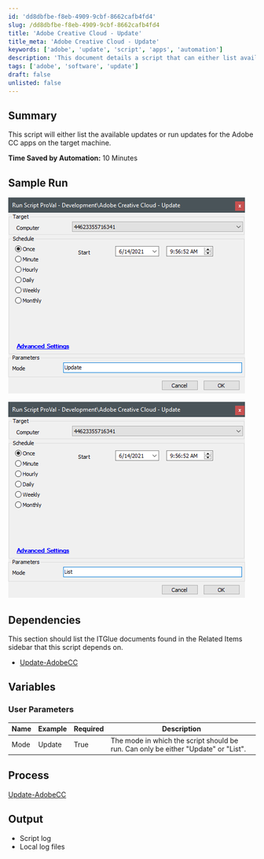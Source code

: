 ```yaml
---
id: 'dd8dbfbe-f8eb-4909-9cbf-8662cafb4fd4'
slug: /dd8dbfbe-f8eb-4909-9cbf-8662cafb4fd4
title: 'Adobe Creative Cloud - Update'
title_meta: 'Adobe Creative Cloud - Update'
keywords: ['adobe', 'update', 'script', 'apps', 'automation']
description: 'This document details a script that can either list available updates or execute updates for Adobe Creative Cloud applications on the specified machine, saving significant time through automation.'
tags: ['adobe', 'software', 'update']
draft: false
unlisted: false
---
```


## Summary

This script will either list the available updates or run updates for the Adobe CC apps on the target machine.

**Time Saved by Automation:** 10 Minutes

## Sample Run

![Sample Run 1](../../../static/img/Adobe-Creative-Cloud---Update/image_1.png)

![Sample Run 2](../../../static/img/Adobe-Creative-Cloud---Update/image_2.png)

## Dependencies

This section should list the ITGlue documents found in the Related Items sidebar that this script depends on.

- [Update-AdobeCC](/docs/baddd511-d11a-4d0e-be88-cd8c942b5e39)

## Variables

### User Parameters

| Name  | Example | Required | Description                                                |
|-------|---------|----------|------------------------------------------------------------|
| Mode  | Update  | True     | The mode in which the script should be run. Can only be either "Update" or "List". |

## Process

[Update-AdobeCC](/docs/baddd511-d11a-4d0e-be88-cd8c942b5e39)

## Output

- Script log
- Local log files


